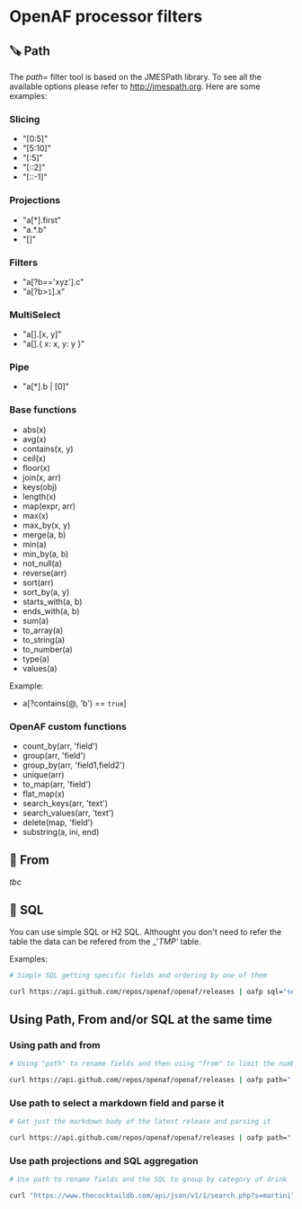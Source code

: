 # OpenAF processor filters

## 🪚 Path

The _path=_ filter tool is based on the JMESPath library. To see all the available options please refer to http://jmespath.org. Here are some examples:

### Slicing

* "[0:5]"
* "[5:10]"
* "[:5]"
* "[::2]"
* "[::-1]"

### Projections

* "a[*].first"
* "a.*.b"
* "[]"

### Filters

* "a[?b=='xyz'].c"
* "a[?b>`1`].x"

### MultiSelect

* "a[].[x, y]"
* "a[].{ x: x, y: y }"

### Pipe

* "a[*].b | [0]"

### Base functions

* abs(x)
* avg(x)
* contains(x, y)
* ceil(x)
* floor(x)
* join(x, arr)
* keys(obj)
* length(x)
* map(expr, arr)
* max(x)
* max_by(x, y)
* merge(a, b)
* min(a)
* min_by(a, b)
* not_null(a)
* reverse(arr)
* sort(arr)
* sort_by(a, y)
* starts_with(a, b)
* ends_with(a, b)
* sum(a)
* to_array(a)
* to_string(a)
* to_number(a)
* type(a)
* values(a)

Example:

* a[?contains(@, 'b') == `true`]

### OpenAF custom functions

* count_by(arr, 'field')
* group(arr, 'field')
* group_by(arr, 'field1,field2')
* unique(arr)
* to_map(arr, 'field')
* flat_map(x)
* search_keys(arr, 'text')
* search_values(arr, 'text')
* delete(map, 'field')
* substring(a, ini, end)

## 🏹 From

_tbc_

## 🤔 SQL

You can use simple SQL or H2 SQL. Althought you don't need to refer the table the data can be refered from the _'_TMP'_ table.

Examples:

```bash
# Simple SQL getting specific fields and ordering by one of them

curl https://api.github.com/repos/openaf/openaf/releases | oafp sql="select name, tag_name, published_at order by published_at" output=ctable

```

## Using Path, From and/or SQL at the same time

### Using path and from

```bash
# Using "path" to rename fields and then using "from" to limit the number of records

curl https://api.github.com/repos/openaf/openaf/releases | oafp path="[].{version:name, description:body}" from="limit(3)"
```

### Use path to select a markdown field and parse it

```bash
# Get just the markdown body of the latest release and parsing it

curl https://api.github.com/repos/openaf/openaf/releases | oafp path="[0].body" output=md
```

### Use path projections and SQL aggregation

```bash
# Use path to rename fields and the SQL to group by category of drink

curl "https://www.thecocktaildb.com/api/json/v1/1/search.php?s=martini" | oafp path="drinks[].{drink:strDrink,category:strCategory,alchool:strAlcoholic}" sql="select \"category\", count(1) \"count\" group by \"category\"" output=ctable
```